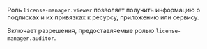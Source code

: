 Роль `license-manager.viewer` позволяет получить информацию о подписках и их привязках к ресурсу, приложению или сервису.

Включает разрешения, предоставляемые ролью `license-manager.auditor`.
